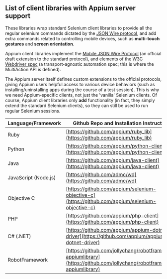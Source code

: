 ## List of client libraries with Appium server support

These libraries wrap standard Selenium client libraries to provide all the regular selenium commands dictated by the [JSON Wire protocol](https://code.google.com/p/selenium/wiki/JsonWireProtocol), and add extra commands related to controlling mobile devices, such as **multi-touch gestures** and **screen orientation**.

Appium client libraries implement the [Mobile JSON Wire Protocol](https://code.google.com/p/selenium/source/browse/spec-draft.md?repo=mobile) (an official draft extension to the standard protocol), and elements of the [W3C Webdriver spec](https://dvcs.w3.org/hg/webdriver/raw-file/default/webdriver-spec.html) (a transport-agnostic automation spec; this is where the MultiAction API is defined).

The Appium server itself defines custom extensions to the official protocols, giving Appium users helpful access to various device behaviors (such as installing/uninstalling apps during the course of a test session). This is why we need Appium-specific clients, not just the 'vanilla' Selenium clients. Of course, Appium client libraries only **add** functionality (in fact, they simply extend the standard Selenium clients), so they can still be used to run regular Selenium sessions.

Language/Framework | Github Repo and Installation Instructions |
----- | ----- |
Ruby | [https://github.com/appium/ruby_lib](https://github.com/appium/ruby_lib)
Python | [https://github.com/appium/python-client](https://github.com/appium/python-client)
Java | [https://github.com/appium/java-client](https://github.com/appium/java-client)
JavaScript (Node.js) | [https://github.com/admc/wd](https://github.com/admc/wd)
Objective C | [https://github.com/appium/selenium-objective-c](https://github.com/appium/selenium-objective-c)
PHP | [https://github.com/appium/php-client](https://github.com/appium/php-client)
C# (.NET) | [https://github.com/appium/appium-dotnet-driver](https://github.com/appium/appium-dotnet-driver)
RobotFramework | [https://github.com/jollychang/robotframework-appiumlibrary](https://github.com/jollychang/robotframework-appiumlibrary)
